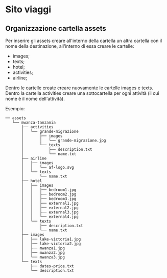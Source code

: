 # Sito viaggi

## Organizzazione cartella assets

Per inserire gli assets creare all'interno della cartella un altra cartella con il nome della destinazione, all'interno di essa creare le cartelle:

* images;
* texts;
* hotel;
* activities;
* airline;

Dentro le cartelle create creare nuovamente le cartelle images e texts. Dentro la cartella activities creare una sottocartella per ogni attività (il cui nome è il nome dell'attività).

Esempio:
```
── assets
   └── mwanza-tanzania
       ├── activities
       │   └── grande-migrazione
       │       ├── images
       │       │   └── grande-migrazione.jpg
       │       └── texts
       │           ├── description.txt
       │           └── name.txt
       ├── airline
       │   ├── images
       │   │   └── af-logo.svg
       │   └── texts
       │       └── name.txt
       ├── hotel
       │   ├── images
       │   │   ├── bedroom1.jpg
       │   │   ├── bedroom2.jpg
       │   │   ├── bedroom3.jpg
       │   │   ├── external1.jpg
       │   │   ├── external2.jpg
       │   │   ├── external3.jpg
       │   │   └── external4.jpg
       │   └── texts
       │       ├── description.txt
       │       └── name.txt
       ├── images
       │   ├── lake-victoria1.jpg
       │   ├── lake-victoria2.jpg
       │   ├── mwanza1.jpg
       │   ├── mwanza2.jpg
       │   └── mwanza3.jpg
       └── texts
           ├── dates-price.txt
           └── description.txt
```
